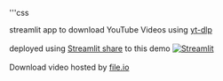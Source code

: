 '''css
<style>
  #<span style="color: green"> yt-dlpXproject </span>
</style>

streamlit app to download YouTube Videos using [yt-dlp](https://pypi.org/project/yt-dlp/#video-format-options)
\
\
deployed using [Streamlit share](https://streamlit.io/cloud) to this demo [![Streamlit](https://static.streamlit.io/badges/streamlit_badge_black_white.svg)](https://youtube-vedio-projec-whcqwkpj4fmjkxcvxrvvuv.streamlit.app/)
\
\
Download video hosted by [file.io](https://www.file.io/)
